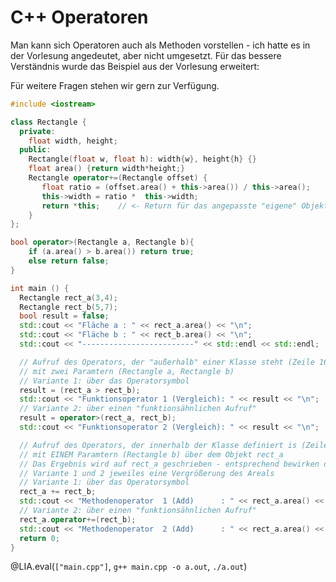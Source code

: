 <!--
import:   import: https://raw.githubusercontent.com/LiaScript/CodeRunner/master/README.md
-->

# C++ Operatoren

Man kann sich Operatoren auch als Methoden vorstellen - ich hatte es in der Vorlesung angedeutet, aber nicht umgesetzt. Für das bessere Verständnis wurde das Beispiel aus der Vorlesung erweitert:   

Für weitere Fragen stehen wir gern zur Verfügung.

```c++ Operatoren.cpp
#include <iostream>

class Rectangle {
  private:
    float width, height;
  public:
    Rectangle(float w, float h): width{w}, height{h} {}
    float area() {return width*height;}
    Rectangle operator+=(Rectangle offset) {
       float ratio = (offset.area() + this->area()) / this->area();
       this->width = ratio *  this->width;
       return *this;    // <- Return für das angepasste "eigene" Objekt
    }
};

bool operator>(Rectangle a, Rectangle b){
    if (a.area() > b.area()) return true;
    else return false;
}

int main () {
  Rectangle rect_a(3,4);
  Rectangle rect_b(5,7);
  bool result = false;
  std::cout << "Fläche a : " << rect_a.area() << "\n";
  std::cout << "Fläche b : " << rect_b.area() << "\n";
  std::cout << "-------------------------" << std::endl << std::endl;

  // Aufruf des Operators, der "außerhalb" einer Klasse steht (Zeile 16)
  // mit zwei Paramtern (Rectangle a, Rectangle b)
  // Variante 1: über das Operatorsymbol
  result = (rect_a > rect_b);
  std::cout << "Funktionsoperator 1 (Vergleich): " << result << "\n";
  // Variante 2: über einen "funktionsähnlichen Aufruf" 
  result = operator>(rect_a, rect_b);
  std::cout << "Funktionsoperator 2 (Vergleich): " << result << "\n";

  // Aufruf des Operators, der innerhalb der Klasse definiert is (Zeile 9)
  // mit EINEM Paramtern (Rectangle b) über dem Objekt rect_a
  // Das Ergebnis wird auf rect_a geschrieben - entsprechend bewirken die 
  // Variante 1 und 2 jeweiles eine Vergrößerung des Areals
  // Variante 1: über das Operatorsymbol
  rect_a += rect_b;
  std::cout << "Methodenoperator  1 (Add)      : " << rect_a.area() << std::endl;
  // Variante 2: über einen "funktionsähnlichen Aufruf"
  rect_a.operator+=(rect_b);
  std::cout << "Methodenoperator  2 (Add)      : " << rect_a.area() << std::endl;
  return 0;
}
```
@LIA.eval(`["main.cpp"]`, `g++ main.cpp -o a.out`, `./a.out`)
